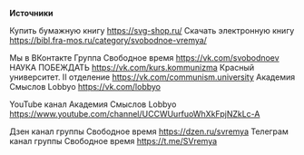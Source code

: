 **Источники**


Купить бумажную книгу https://svg-shop.ru/
Скачать электронную книгу https://bibl.fra-mos.ru/category/svobodnoe-vremya/

Мы в ВКонтакте
Группа Свободное время https://vk.com/svobodnoev
НАУКА ПОБЕЖДАТЬ https://vk.com/kurs.kommunizma
Красный университет. II отделение https://vk.com/communism.university
Академия Смыслов Lobbyo https://vk.com/lobbyo

YouTube канал Академия Смыслов Lobbyo https://www.youtube.com/channel/UCCWUurfuoWhXkFpjNZkLc-A

Дзен канал группы Свободное время https://dzen.ru/svremya
Телеграм канал группы Свободное время https://t.me/SVremya